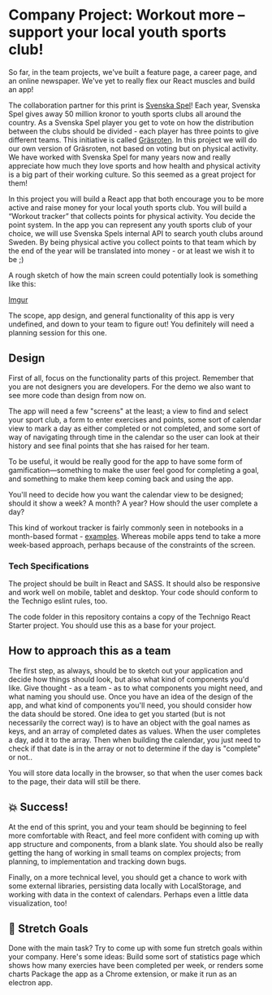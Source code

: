 # Company Project: Workout more – support your local youth sports club!

So far, in the team projects, we've built a feature page, a career page, and an online newspaper. We've yet to really flex our React muscles and build an app!

The collaboration partner for this print is [Svenska Spel](https://karriar.svenskaspel.se/)! Each year, Svenska Spel gives away 50 million kronor to youth sports clubs all around the country. As a Svenska Spel player you get to vote on how the distribution between the clubs should be divided - each player has three points to give different teams. This initiative is called [Gräsroten](https://www.svenskaspel.se/grasroten). In this project we will do our own version of Gräsroten, not based on voting but on physical activity. We have worked with Svenska Spel for many years now and really appreciate how much they love sports and how health and physical activity is a big part of their working culture. So this seemed as a great project for them!

In this project you will build a React app that both encourage you to be more active and raise money for your local youth sports club. You will build a “Workout tracker” that collects points for physical activity. You decide the point system. In the app you can represent any youth sports club of your choice, we will use Svenska Spels internal API to search youth clubs around Sweden. By being physical active you collect points to that team which by the end of the year will be translated into money - or at least we wish it to be ;) 

A rough sketch of how the main screen could potentially look is something like this:

[Imgur](https://i.imgur.com/O4GLtbd.jpg)

The scope, app design, and general functionality of this app is very undefined, and down to your team to figure out! You definitely will need a planning session for this one.


## Design

First of all, focus on the functionality parts of this project. Remember that you are not designers you are developers. For the demo we also want to see more code than design from now on.

The app will need a few "screens" at the least; a view to find and select your sport club, a form to enter exercises and points, some sort of calendar view to mark a day as either completed or not completed, and some sort of way of navigating through time in the calendar so the user can look at their history and see final points that she has raised for her team.

To be useful, it would be really good for the app to have some form of gamification—something to make the user feel good for completing a goal, and something to make them keep coming back and using the app.

You'll need to decide how you want the calendar view to be designed; should it show a week? A month? A year? How should the user complete a day?

This kind of workout tracker is fairly commonly seen in notebooks in a month-based format - [examples](https://www.pinterest.se/search/pins/?q=workout%20tracker&rs=typed&term_meta[]=workout%7Ctyped&term_meta[]=tracker%7Ctyped). Whereas mobile apps tend to take a more week-based approach, perhaps because of the constraints of the screen.

### Tech Specifications

The project should be built in React and SASS. It should also be responsive and work well on mobile, tablet and desktop. Your code should conform to the Technigo eslint rules, too.

The code folder in this repository contains a copy of the Technigo React Starter project. You should use this as a base for your project.

## How to approach this as a team

The first step, as always, should be to sketch out your application and decide how things should look, but also what kind of components you'd like. Give thought - as a team - as to what components you might need, and what naming you should use.
Once you have an idea of the design of the app, and what kind of components you'll need, you should consider how the data should be stored. One idea to get you started (but is not necessarily the correct way) is to have an object with the goal names as keys, and an array of completed dates as values. When the user completes a day, add it to the array. Then when building the calendar, you just need to check if that date is in the array or not to determine if the day is "complete" or not..

You will store data locally in the browser, so that when the user comes back to the page, their data will still be there.

## 💥 Success!

At the end of this sprint, you and your team should be beginning to feel more comfortable with React, and feel more confident with coming up with app structure and components, from a blank slate.
You should also be really getting the hang of working in small teams on complex projects; from planning, to implementation and tracking down bugs.

Finally, on a more technical level, you should get a chance to work with some external libraries, persisting data locally with LocalStorage, and working with data in the context of calendars. Perhaps even a little data visualization, too!

## 🏃 Stretch Goals
Done with the main task? Try to come up with some fun stretch goals within your company. Here's some ideas:
Build some sort of statistics page which shows how many exercies have been completed per week, or renders some charts
Package the app as a Chrome extension, or make it run as an electron app.

